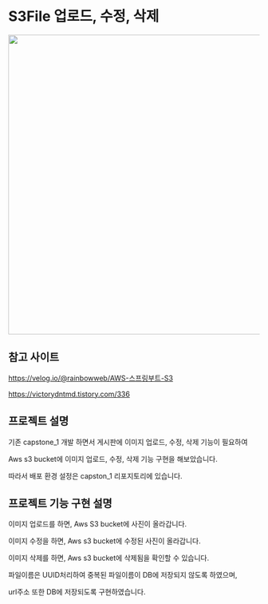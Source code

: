 # S3File 업로드, 수정, 삭제
<img src = "https://github.com/kimjisoo1156/S3File/assets/121778107/2cd49aab-de56-449e-88c8-315d34b7b9ed" width="600" height="600"/>

## 참고 사이트


https://velog.io/@rainbowweb/AWS-스프링부트-S3


https://victorydntmd.tistory.com/336


## 프로젝트 설명


기존 capstone_1 개발 하면서 게시판에 이미지 업로드, 수정, 삭제 기능이 필요하여


Aws s3 bucket에 이미지 업로드, 수정, 삭제 기능 구현을 해보았습니다. 


따라서 배포 환경 설정은 capston_1 리포지토리에 있습니다.


## 프로젝트 기능 구현 설명

이미지 업로드를 하면, Aws S3 bucket에 사진이 올라갑니다.


이미지 수정을 하면, Aws s3 bucket에 수정된 사진이 올라갑니다.


이미지 삭제를 하면, Aws s3 bucket에 삭제됨을 확인할 수 있습니다.


파일이름은 UUID처리하여 중복된 파일이름이 DB에 저장되지 않도록 하였으며,


url주소 또한 DB에 저장되도록 구현하였습니다.

